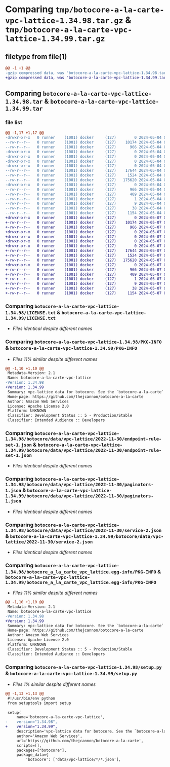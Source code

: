 # Comparing `tmp/botocore-a-la-carte-vpc-lattice-1.34.98.tar.gz` & `tmp/botocore-a-la-carte-vpc-lattice-1.34.99.tar.gz`

## filetype from file(1)

```diff
@@ -1 +1 @@
-gzip compressed data, was "botocore-a-la-carte-vpc-lattice-1.34.98.tar", last modified: Sat May  4 01:01:43 2024, max compression
+gzip compressed data, was "botocore-a-la-carte-vpc-lattice-1.34.99.tar", last modified: Tue May  7 01:02:45 2024, max compression
```

## Comparing `botocore-a-la-carte-vpc-lattice-1.34.98.tar` & `botocore-a-la-carte-vpc-lattice-1.34.99.tar`

### file list

```diff
@@ -1,17 +1,17 @@
-drwxr-xr-x   0 runner    (1001) docker     (127)        0 2024-05-04 01:01:43.014282 botocore-a-la-carte-vpc-lattice-1.34.98/
--rw-r--r--   0 runner    (1001) docker     (127)    10174 2024-05-04 01:01:42.000000 botocore-a-la-carte-vpc-lattice-1.34.98/LICENSE.txt
--rw-r--r--   0 runner    (1001) docker     (127)      966 2024-05-04 01:01:43.014282 botocore-a-la-carte-vpc-lattice-1.34.98/PKG-INFO
-drwxr-xr-x   0 runner    (1001) docker     (127)        0 2024-05-04 01:01:43.010282 botocore-a-la-carte-vpc-lattice-1.34.98/botocore/
-drwxr-xr-x   0 runner    (1001) docker     (127)        0 2024-05-04 01:01:43.010282 botocore-a-la-carte-vpc-lattice-1.34.98/botocore/data/
-drwxr-xr-x   0 runner    (1001) docker     (127)        0 2024-05-04 01:01:43.010282 botocore-a-la-carte-vpc-lattice-1.34.98/botocore/data/vpc-lattice/
-drwxr-xr-x   0 runner    (1001) docker     (127)        0 2024-05-04 01:01:43.014282 botocore-a-la-carte-vpc-lattice-1.34.98/botocore/data/vpc-lattice/2022-11-30/
--rw-r--r--   0 runner    (1001) docker     (127)    17644 2024-05-04 01:01:11.000000 botocore-a-la-carte-vpc-lattice-1.34.98/botocore/data/vpc-lattice/2022-11-30/endpoint-rule-set-1.json
--rw-r--r--   0 runner    (1001) docker     (127)     1524 2024-05-04 01:01:11.000000 botocore-a-la-carte-vpc-lattice-1.34.98/botocore/data/vpc-lattice/2022-11-30/paginators-1.json
--rw-r--r--   0 runner    (1001) docker     (127)   175620 2024-05-04 01:01:11.000000 botocore-a-la-carte-vpc-lattice-1.34.98/botocore/data/vpc-lattice/2022-11-30/service-2.json
-drwxr-xr-x   0 runner    (1001) docker     (127)        0 2024-05-04 01:01:43.014282 botocore-a-la-carte-vpc-lattice-1.34.98/botocore_a_la_carte_vpc_lattice.egg-info/
--rw-r--r--   0 runner    (1001) docker     (127)      966 2024-05-04 01:01:42.000000 botocore-a-la-carte-vpc-lattice-1.34.98/botocore_a_la_carte_vpc_lattice.egg-info/PKG-INFO
--rw-r--r--   0 runner    (1001) docker     (127)      409 2024-05-04 01:01:42.000000 botocore-a-la-carte-vpc-lattice-1.34.98/botocore_a_la_carte_vpc_lattice.egg-info/SOURCES.txt
--rw-r--r--   0 runner    (1001) docker     (127)        1 2024-05-04 01:01:42.000000 botocore-a-la-carte-vpc-lattice-1.34.98/botocore_a_la_carte_vpc_lattice.egg-info/dependency_links.txt
--rw-r--r--   0 runner    (1001) docker     (127)        9 2024-05-04 01:01:42.000000 botocore-a-la-carte-vpc-lattice-1.34.98/botocore_a_la_carte_vpc_lattice.egg-info/top_level.txt
--rw-r--r--   0 runner    (1001) docker     (127)       38 2024-05-04 01:01:43.014282 botocore-a-la-carte-vpc-lattice-1.34.98/setup.cfg
--rw-r--r--   0 runner    (1001) docker     (127)     1154 2024-05-04 01:01:42.000000 botocore-a-la-carte-vpc-lattice-1.34.98/setup.py
+drwxr-xr-x   0 runner    (1001) docker     (127)        0 2024-05-07 01:02:45.140092 botocore-a-la-carte-vpc-lattice-1.34.99/
+-rw-r--r--   0 runner    (1001) docker     (127)    10174 2024-05-07 01:02:44.000000 botocore-a-la-carte-vpc-lattice-1.34.99/LICENSE.txt
+-rw-r--r--   0 runner    (1001) docker     (127)      966 2024-05-07 01:02:45.140092 botocore-a-la-carte-vpc-lattice-1.34.99/PKG-INFO
+drwxr-xr-x   0 runner    (1001) docker     (127)        0 2024-05-07 01:02:45.136092 botocore-a-la-carte-vpc-lattice-1.34.99/botocore/
+drwxr-xr-x   0 runner    (1001) docker     (127)        0 2024-05-07 01:02:45.136092 botocore-a-la-carte-vpc-lattice-1.34.99/botocore/data/
+drwxr-xr-x   0 runner    (1001) docker     (127)        0 2024-05-07 01:02:45.136092 botocore-a-la-carte-vpc-lattice-1.34.99/botocore/data/vpc-lattice/
+drwxr-xr-x   0 runner    (1001) docker     (127)        0 2024-05-07 01:02:45.140092 botocore-a-la-carte-vpc-lattice-1.34.99/botocore/data/vpc-lattice/2022-11-30/
+-rw-r--r--   0 runner    (1001) docker     (127)    17644 2024-05-07 01:02:11.000000 botocore-a-la-carte-vpc-lattice-1.34.99/botocore/data/vpc-lattice/2022-11-30/endpoint-rule-set-1.json
+-rw-r--r--   0 runner    (1001) docker     (127)     1524 2024-05-07 01:02:11.000000 botocore-a-la-carte-vpc-lattice-1.34.99/botocore/data/vpc-lattice/2022-11-30/paginators-1.json
+-rw-r--r--   0 runner    (1001) docker     (127)   175620 2024-05-07 01:02:11.000000 botocore-a-la-carte-vpc-lattice-1.34.99/botocore/data/vpc-lattice/2022-11-30/service-2.json
+drwxr-xr-x   0 runner    (1001) docker     (127)        0 2024-05-07 01:02:45.140092 botocore-a-la-carte-vpc-lattice-1.34.99/botocore_a_la_carte_vpc_lattice.egg-info/
+-rw-r--r--   0 runner    (1001) docker     (127)      966 2024-05-07 01:02:45.000000 botocore-a-la-carte-vpc-lattice-1.34.99/botocore_a_la_carte_vpc_lattice.egg-info/PKG-INFO
+-rw-r--r--   0 runner    (1001) docker     (127)      409 2024-05-07 01:02:45.000000 botocore-a-la-carte-vpc-lattice-1.34.99/botocore_a_la_carte_vpc_lattice.egg-info/SOURCES.txt
+-rw-r--r--   0 runner    (1001) docker     (127)        1 2024-05-07 01:02:45.000000 botocore-a-la-carte-vpc-lattice-1.34.99/botocore_a_la_carte_vpc_lattice.egg-info/dependency_links.txt
+-rw-r--r--   0 runner    (1001) docker     (127)        9 2024-05-07 01:02:45.000000 botocore-a-la-carte-vpc-lattice-1.34.99/botocore_a_la_carte_vpc_lattice.egg-info/top_level.txt
+-rw-r--r--   0 runner    (1001) docker     (127)       38 2024-05-07 01:02:45.140092 botocore-a-la-carte-vpc-lattice-1.34.99/setup.cfg
+-rw-r--r--   0 runner    (1001) docker     (127)     1154 2024-05-07 01:02:44.000000 botocore-a-la-carte-vpc-lattice-1.34.99/setup.py
```

### Comparing `botocore-a-la-carte-vpc-lattice-1.34.98/LICENSE.txt` & `botocore-a-la-carte-vpc-lattice-1.34.99/LICENSE.txt`

 * *Files identical despite different names*

### Comparing `botocore-a-la-carte-vpc-lattice-1.34.98/PKG-INFO` & `botocore-a-la-carte-vpc-lattice-1.34.99/PKG-INFO`

 * *Files 11% similar despite different names*

```diff
@@ -1,10 +1,10 @@
 Metadata-Version: 2.1
 Name: botocore-a-la-carte-vpc-lattice
-Version: 1.34.98
+Version: 1.34.99
 Summary: vpc-lattice data for botocore. See the `botocore-a-la-carte` package for more info.
 Home-page: https://github.com/thejcannon/botocore-a-la-carte
 Author: Amazon Web Services
 License: Apache License 2.0
 Platform: UNKNOWN
 Classifier: Development Status :: 5 - Production/Stable
 Classifier: Intended Audience :: Developers
```

### Comparing `botocore-a-la-carte-vpc-lattice-1.34.98/botocore/data/vpc-lattice/2022-11-30/endpoint-rule-set-1.json` & `botocore-a-la-carte-vpc-lattice-1.34.99/botocore/data/vpc-lattice/2022-11-30/endpoint-rule-set-1.json`

 * *Files identical despite different names*

### Comparing `botocore-a-la-carte-vpc-lattice-1.34.98/botocore/data/vpc-lattice/2022-11-30/paginators-1.json` & `botocore-a-la-carte-vpc-lattice-1.34.99/botocore/data/vpc-lattice/2022-11-30/paginators-1.json`

 * *Files identical despite different names*

### Comparing `botocore-a-la-carte-vpc-lattice-1.34.98/botocore/data/vpc-lattice/2022-11-30/service-2.json` & `botocore-a-la-carte-vpc-lattice-1.34.99/botocore/data/vpc-lattice/2022-11-30/service-2.json`

 * *Files identical despite different names*

### Comparing `botocore-a-la-carte-vpc-lattice-1.34.98/botocore_a_la_carte_vpc_lattice.egg-info/PKG-INFO` & `botocore-a-la-carte-vpc-lattice-1.34.99/botocore_a_la_carte_vpc_lattice.egg-info/PKG-INFO`

 * *Files 11% similar despite different names*

```diff
@@ -1,10 +1,10 @@
 Metadata-Version: 2.1
 Name: botocore-a-la-carte-vpc-lattice
-Version: 1.34.98
+Version: 1.34.99
 Summary: vpc-lattice data for botocore. See the `botocore-a-la-carte` package for more info.
 Home-page: https://github.com/thejcannon/botocore-a-la-carte
 Author: Amazon Web Services
 License: Apache License 2.0
 Platform: UNKNOWN
 Classifier: Development Status :: 5 - Production/Stable
 Classifier: Intended Audience :: Developers
```

### Comparing `botocore-a-la-carte-vpc-lattice-1.34.98/setup.py` & `botocore-a-la-carte-vpc-lattice-1.34.99/setup.py`

 * *Files 1% similar despite different names*

```diff
@@ -1,13 +1,13 @@
 #!/usr/bin/env python
 from setuptools import setup
 
 setup(
     name='botocore-a-la-carte-vpc-lattice',
-    version="1.34.98",
+    version="1.34.99",
     description='vpc-lattice data for botocore. See the `botocore-a-la-carte` package for more info.',
     author='Amazon Web Services',
     url='https://github.com/thejcannon/botocore-a-la-carte',
     scripts=[],
     packages=["botocore"],
     package_data={
         'botocore': ['data/vpc-lattice/*/*.json'],
```

